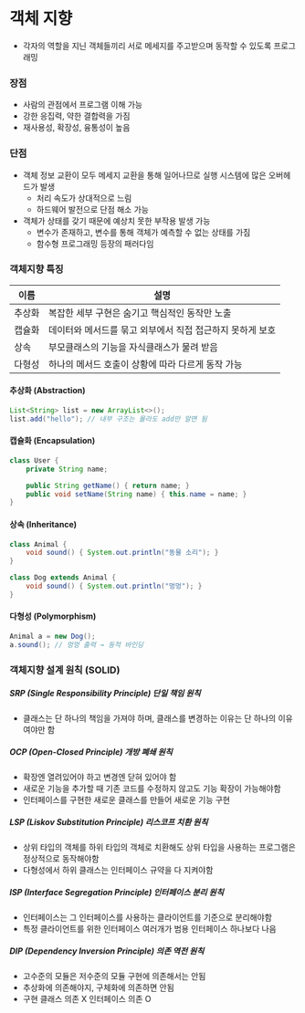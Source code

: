 # 객체 지향
- 각자의 역할을 지닌 객체들끼리 서로 메세지를 주고받으며 동작할 수 있도록 프로그래밍
### 장점
- 사람의 관점에서 프로그램 이해 가능
- 강한 응집력, 약한 결합력을 가짐
- 재사용성, 확장성, 융통성이 높음
### 단점
- 객체 정보 교환이 모두 메세지 교환을 통해 일어나므로 실행 시스템에 많은 오버헤드가 발생
    - 처리 속도가 상대적으로 느림
    - 하드웨어 발전으로 단점 해소 가능
- 객체가 상태를 갖기 때문에 예상치 못한 부작용 발생 가능
    - 변수가 존재하고, 변수를 통해 객체가 예측할 수 없는 상태를 가짐
    - 함수형 프로그래밍 등장의 패러다임
### 객체지향 특징
|이름|설명|
|--|--|
|추상화|복잡한 세부 구현은 숨기고 핵심적인 동작만 노출|
|캡슐화|데이터와 메서드를 묶고 외부에서 직접 접근하지 못하게 보호|
|상속|부모클래스의 기능을 자식클래스가 물려 받음|
|다형성|하나의 메서드 호출이 상황에 따라 다르게 동작 가능|
#### 추상화 (Abstraction)
```Java
List<String> list = new ArrayList<>();
list.add("hello"); // 내부 구조는 몰라도 add만 알면 됨
```
#### 캡슐화 (Encapsulation)
```Java
class User {
    private String name;

    public String getName() { return name; }
    public void setName(String name) { this.name = name; }
}
```
#### 상속 (Inheritance)
```Java
class Animal {
    void sound() { System.out.println("동물 소리"); }
}

class Dog extends Animal {
    void sound() { System.out.println("멍멍"); }
}
```
#### 다형성 (Polymorphism)
```Java
Animal a = new Dog();
a.sound(); // 멍멍 출력 → 동적 바인딩
```
### 객체지향 설계 원칙 (SOLID)
##### SRP (Single Responsibility Principle) 단일 책임 원칙
- 클래스는 단 하나의 책임을 가져야 하며, 클래스를 변경하는 이유는 단 하나의 이유여야만 함
##### OCP (Open-Closed Principle) 개방 폐쇄 원칙
- 확장엔 열려있어야 하고 변경엔 닫혀 있어야 함
- 새로운 기능을 추가할 때 기존 코드를 수정하지 않고도 기능 확장이 가능해야함
- 인터페이스를 구현한 새로운 클래스를 만들어 새로운 기능 구현
##### LSP (Liskov Substitution Principle) 리스코프 치환 원칙
- 상위 타입의 객체를 하위 타입의 객체로 치환해도 상위 타입을 사용하는 프로그램은 정상적으로 동작해야함
- 다형성에서 하위 클래스는 인터페이스 규약을 다 지켜야함
##### ISP (Interface Segregation Principle) 인터페이스 분리 원칙
- 인터페이스는 그 인터페이스를 사용하는 클라이언트를 기준으로 분리해야함
- 특정 클라이언트를 위한 인터페이스 여러개가 범용 인터페이스 하나보다 나음
##### DIP (Dependency Inversion Principle) 의존 역전 원칙
- 고수준의 모듈은 저수준의 모듈 구현에 의존해서는 안됨
- 추상화에 의존해야지, 구체화에 의존하면 안됨
- 구현 클래스 의존 X 인터페이스 의존 O